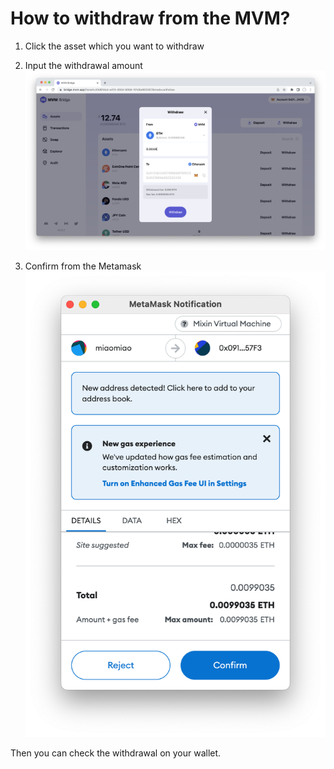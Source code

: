 # How to withdraw from the MVM?

1. Click the asset which you want to withdraw

2. Input the withdrawal amount
![withdraw](./withdraw.png)

3. Confirm from the Metamask
![withdraw_confirm](./withdrawconfirm.png)

Then you can check the withdrawal on your wallet.
